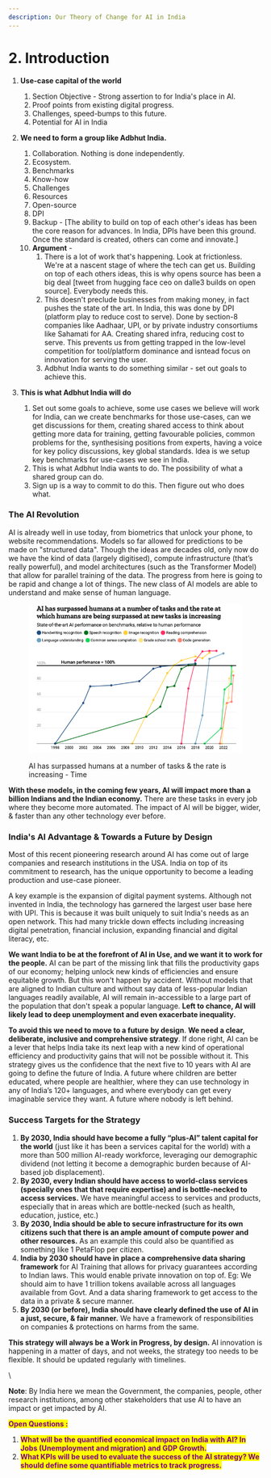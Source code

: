 ```yaml
---
description: Our Theory of Change for AI in India
---
```


# 2. Introduction

1. **Use-case capital of the world**
   1. Section Objective - Strong assertion to for India's place in AI.&#x20;
   2. Proof points from existing digital progress.
   3. Challenges, speed-bumps to this future.
   4. Potential for AI in India
2. **We need to form a group like Adbhut India.**
   1. Collaboration. Nothing is done independently.
   2. Ecosystem.&#x20;
   3. Benchmarks
   4. Know-how
   5. Challenges
   6. Resources
   7. Open-source
   8. DPI
   9. Backup - \[The ability to build on top of each other's ideas has been the core reason for advances. In India, DPIs have been this ground. Once the standard is created, others can come and innovate.]
   10. **Argument** -&#x20;
       1. There is a lot of work that's happening. Look at frictionless. We're at a nascent stage of where the tech can get us. Building on top of each others ideas, this is why opens source has been a big deal \[tweet from hugging face ceo on dalle3 builds on open source]. Everybody needs this.&#x20;
       2. This doesn't preclude businesses from making money, in fact pushes the state of the art. In India, this was done by DPI (platform play to reduce cost to serve). Done by section-8 companies like Aadhaar, UPI, or by private industry consortiums like Sahamati for AA. Creating shared infra, reducing cost to serve. This prevents us from getting trapped in the low-level competition for tool/platform dominance and isntead focus on innovation for serving the user.
       3.  Adbhut India wants to do something similar - set out goals to achieve this.&#x20;


3. **This is what Adbhut India will do**
   1. Set out some goals to achieve, some use cases we believe will work for India, can we create benchmarks for those use-cases, can we get discussions for them, creating shared access to think about getting more data for training, getting favourable policies, common problems for the, synthesising positions from experts, having a voice for key policy discussions, key global standards. Idea is we setup key benchmarks for use-cases we see in India.
   2. This is what Adbhut India wants to do. The possibility of what a shared group can do.
   3. Sign up is a way to commit to do this. Then figure out who does what.

###

### **The AI Revolution**

AI is already well in use today, from biometrics that unlock your phone, to website recommendations. Models so far allowed for predictions to be made on "structured data". Though the ideas are decades old, only now do we have the kind of data (largely digitised), compute infrastructure (that’s really powerful), and model architectures (such as the Transformer Model) that allow for parallel training of the data. The progress from here is going to be rapid and change a lot of things. The new class of AI models are able to understand and make sense of human language.&#x20;

<figure><img src="../../.gitbook/assets/image (4).png" alt="" width="513"><figcaption><p>AI has surpassed humans at a number of tasks &#x26; the rate is increasing - Time</p></figcaption></figure>



**With these models, in the coming few years, AI will impact more than a billion Indians and the Indian economy.** There are these tasks in every job where they become more automated. The impact of AI will be bigger, wider, & faster than any other technology ever before.&#x20;





### **India's AI Advantage & Towards a Future by Design**

Most of this recent pioneering research around AI has come out of large companies and research institutions in the USA. India on top of its commitment to research, has the unique opportunity to become a leading production and use-case pioneer.

A key example is the expansion of digital payment systems. Although not invented in India, the technology has garnered the largest user base here with UPI. This is because it was built uniquely to suit India's needs as an open network. This had many trickle down effects including increasing digital penetration, financial inclusion, expanding financial and digital literacy, etc.&#x20;



**We want India to be at the forefront of AI in Use, and we want it to work for the people.** AI can be part of the missing link that fills the productivity gaps of our economy; helping unlock new kinds of efficiencies and ensure equitable growth. But this won't happen by accident. Without models that are aligned to Indian culture and without say data of less-popular Indian languages readily available, AI will remain in-accessible to a large part of the population that don't speak a popular language. **Left to chance, AI will likely lead to deep unemployment and even exacerbate inequality.**



**To avoid this we need to move to a future by design**. **We need a clear, deliberate, inclusive and comprehensive strategy**. If done right, AI can be a lever that helps India take its next leap with a new kind of operational efficiency and productivity gains that will not be possible without it. This strategy gives us the confidence that the next five to 10 years with AI are going to define the future of India. A future where children are better educated, where people are healthier, where they can use technology in any of India’s 120+ languages, and where everybody can get every imaginable service they want. A future where nobody is left behind.



### Success Targets for the Strategy

1. **By 2030, India should have become a fully “plus-AI” talent capital for the world** (just like it has been a services capital for the world) with a more than 500 million AI-ready workforce, leveraging our demographic dividend (not letting it become a demographic burden because of AI-based job displacement).&#x20;
2. **By 2030, every Indian should have access to world-class services (specially ones that that require expertise) and is bottle-necked to access services.** We have meaningful access to services and products, especially that in areas which are bottle-necked (such as health, education, justice, etc.)
3. **By 2030, India should be able to secure infrastructure for its own citizens such that there is an ample amount of compute power and other resources.** As an example this could also be quantified as something like 1 PetaFlop per citizen.&#x20;
4. **India by 2030 should have in place a comprehensive data sharing framework** for AI Training that allows for privacy guarantees according to Indian laws. This would enable private innovation on top of. Eg: We should aim to have 1 trillion tokens available across all languages available from Govt. And a data sharing framework to get access to the data in a private & secure manner.
5. **By 2030 (or before), India should have clearly defined the use of AI in a just, secure, & fair manner.** We have a framework of responsibilities on companies & protections on harms from the same.



**This strategy will always be a Work in Progress, by design.** AI innovation is happening in a matter of days, and not weeks, the strategy too needs to be flexible. It should be updated regularly with timelines.&#x20;

\


**Note**: By India here we mean the Government, the companies, people, other research institutions, among other stakeholders that use AI to have an impact or get impacted by AI.



<mark style="color:purple;">**Open Questions :**</mark>&#x20;

1. <mark style="color:purple;">**What will be the quantified economical impact on India with AI? In Jobs (Unemployment and migration) and GDP Growth.**</mark>&#x20;
2. <mark style="color:purple;">**What KPIs will be used to evaluate the success of the AI strategy? We should define some quantifiable metrics to track progress.**</mark>&#x20;

